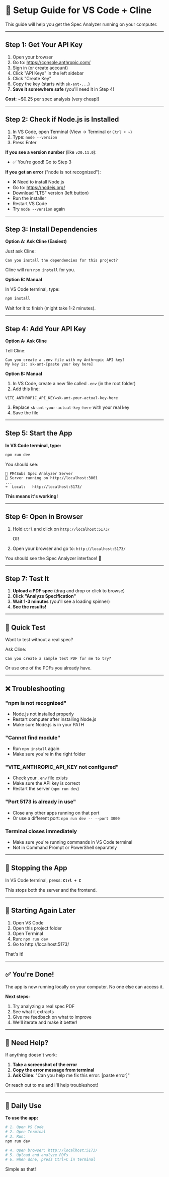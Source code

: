 # 🚀 Setup Guide for VS Code + Cline

This guide will help you get the Spec Analyzer running on your computer.

---

## Step 1: Get Your API Key

1. Open your browser
2. Go to: https://console.anthropic.com/
3. Sign in (or create account)
4. Click "API Keys" in the left sidebar
5. Click "Create Key"
6. Copy the key (starts with `sk-ant-...`)
7. **Save it somewhere safe** (you'll need it in Step 4)

**Cost**: ~$0.25 per spec analysis (very cheap!)

---

## Step 2: Check if Node.js is Installed

1. In VS Code, open Terminal (View → Terminal or `Ctrl + ~`)
2. Type: `node --version`
3. Press Enter

**If you see a version number** (like `v20.11.0`):
- ✅ You're good! Go to Step 3

**If you get an error** ("node is not recognized"):
- ❌ Need to install Node.js
- Go to: https://nodejs.org/
- Download "LTS" version (left button)
- Run the installer
- Restart VS Code
- Try `node --version` again

---

## Step 3: Install Dependencies

**Option A: Ask Cline (Easiest)**

Just ask Cline:
```
Can you install the dependencies for this project?
```

Cline will run `npm install` for you.

**Option B: Manual**

In VS Code terminal, type:
```bash
npm install
```

Wait for it to finish (might take 1-2 minutes).

---

## Step 4: Add Your API Key

**Option A: Ask Cline**

Tell Cline:
```
Can you create a .env file with my Anthropic API key?
My key is: sk-ant-[paste your key here]
```

**Option B: Manual**

1. In VS Code, create a new file called `.env` (in the root folder)
2. Add this line:
```
VITE_ANTHROPIC_API_KEY=sk-ant-your-actual-key-here
```
3. Replace `sk-ant-your-actual-key-here` with your real key
4. Save the file

---

## Step 5: Start the App

**In VS Code terminal, type:**
```bash
npm run dev
```

You should see:
```
🔨 PM4Subs Spec Analyzer Server
📡 Server running on http://localhost:3001
...
➜  Local:   http://localhost:5173/
```

**This means it's working!**

---

## Step 6: Open in Browser

1. Hold `Ctrl` and click on `http://localhost:5173/`
   
   OR

2. Open your browser and go to: `http://localhost:5173/`

You should see the Spec Analyzer interface! 🎉

---

## Step 7: Test It

1. **Upload a PDF spec** (drag and drop or click to browse)
2. **Click "Analyze Specification"**
3. **Wait 1-3 minutes** (you'll see a loading spinner)
4. **See the results!**

---

## 🎯 Quick Test

Want to test without a real spec?

Ask Cline:
```
Can you create a sample test PDF for me to try?
```

Or use one of the PDFs you already have.

---

## ❌ Troubleshooting

### "npm is not recognized"
- Node.js not installed properly
- Restart computer after installing Node.js
- Make sure Node.js is in your PATH

### "Cannot find module"
- Run `npm install` again
- Make sure you're in the right folder

### "VITE_ANTHROPIC_API_KEY not configured"
- Check your `.env` file exists
- Make sure the API key is correct
- Restart the server (`npm run dev`)

### "Port 5173 is already in use"
- Close any other apps running on that port
- Or use a different port: `npm run dev -- --port 3000`

### Terminal closes immediately
- Make sure you're running commands in VS Code terminal
- Not in Command Prompt or PowerShell separately

---

## 🛑 Stopping the App

In VS Code terminal, press: **`Ctrl + C`**

This stops both the server and the frontend.

---

## 🔄 Starting Again Later

1. Open VS Code
2. Open this project folder
3. Open Terminal
4. Run: `npm run dev`
5. Go to http://localhost:5173/

That's it!

---

## ✅ You're Done!

The app is now running locally on your computer. No one else can access it.

**Next steps:**
1. Try analyzing a real spec PDF
2. See what it extracts
3. Give me feedback on what to improve
4. We'll iterate and make it better!

---

## 💬 Need Help?

If anything doesn't work:

1. **Take a screenshot of the error**
2. **Copy the error message from terminal**
3. **Ask Cline**: "Can you help me fix this error: [paste error]"

Or reach out to me and I'll help troubleshoot!

---

## 📝 Daily Use

**To use the app:**
```bash
# 1. Open VS Code
# 2. Open Terminal
# 3. Run:
npm run dev

# 4. Open browser: http://localhost:5173/
# 5. Upload and analyze PDFs
# 6. When done, press Ctrl+C in terminal
```

Simple as that!
